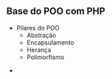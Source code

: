 ## Base do POO com PHP

* Pilares do POO
    - Abstração
    - Encapsulamento
    - Herança
    - Polimorfismo
-
